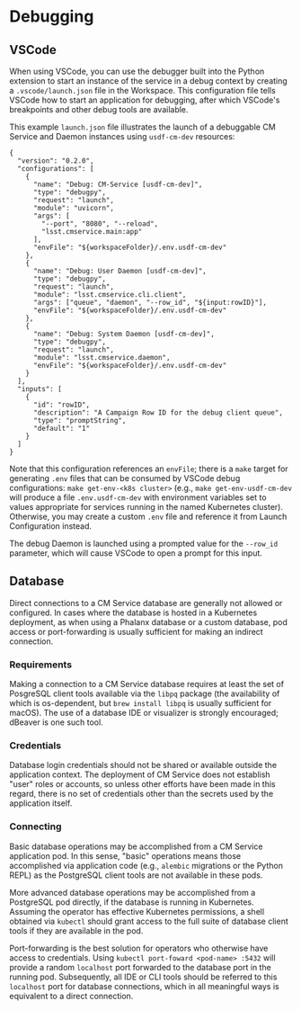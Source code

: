 # Debugging

## VSCode

When using VSCode, you can use the debugger built into the Python extension to start an instance of the service
in a debug context by creating a `.vscode/launch.json` file in the Workspace. This configuration file
tells VSCode how to start an application for debugging, after which VSCode's breakpoints and other debug tools
are available.

This example `launch.json` file illustrates the launch of a debuggable CM Service and Daemon instances using `usdf-cm-dev`
resources:

```
{
  "version": "0.2.0",
  "configurations": [
    {
      "name": "Debug: CM-Service [usdf-cm-dev]",
      "type": "debugpy",
      "request": "launch",
      "module": "uvicorn",
      "args": [
        "--port", "8080", "--reload",
        "lsst.cmservice.main:app"
      ],
      "envFile": "${workspaceFolder}/.env.usdf-cm-dev"
    },
    {
      "name": "Debug: User Daemon [usdf-cm-dev]",
      "type": "debugpy",
      "request": "launch",
      "module": "lsst.cmservice.cli.client",
      "args": ["queue", "daemon", "--row_id", "${input:rowID}"],
      "envFile": "${workspaceFolder}/.env.usdf-cm-dev"
    },
    {
      "name": "Debug: System Daemon [usdf-cm-dev]",
      "type": "debugpy",
      "request": "launch",
      "module": "lsst.cmservice.daemon",
      "envFile": "${workspaceFolder}/.env.usdf-cm-dev"
    }
  ],
  "inputs": [
    {
      "id": "rowID",
      "description": "A Campaign Row ID for the debug client queue",
      "type": "promptString",
      "default": "1"
    }
  ]
}
```

Note that this configuration references an `envFile`; there is a `make` target for generating
`.env` files that can be consumed by VSCode debug configurations: `make get-env-<k8s cluster>`
(e.g., `make get-env-usdf-cm-dev` will produce a file `.env.usdf-cm-dev` with environment variables
set to values appropriate for services running in the named Kubernetes cluster). Otherwise, you may
create a custom `.env` file and reference it from Launch Configuration instead.

The debug Daemon is launched using a prompted value for the `--row_id` parameter, which will cause
VSCode to open a prompt for this input.

## Database
Direct connections to a CM Service database are generally not allowed or configured.
In cases where the database is hosted in a Kubernetes deployment, as when using a Phalanx database or a custom database, pod access or port-forwarding is usually sufficient for making an indirect connection.

### Requirements
Making a connection to a CM Service database requires at least the set of PosgreSQL client tools available via the `libpq` package (the availability of which is os-dependent, but `brew install libpq` is usually sufficient for macOS).
The use of a database IDE or visualizer is strongly encouraged; dBeaver is one such tool.

### Credentials
Database login credentials should not be shared or available outside the application context.
The deployment of CM Service does not establish "user" roles or accounts, so unless other efforts have been made in this regard, there is no set of credentials other than the secrets used by the application itself.

### Connecting

Basic database operations may be accomplished from a CM Service application pod.
In this sense, "basic" operations means those accomplished via application code (e.g., `alembic` migrations or the Python REPL) as the PostgreSQL client tools are not available in these pods.

More advanced database operations may be accomplished from a PostgreSQL pod directly, if the database is running in Kubernetes. Assuming the operator has effective Kubernetes permissions, a shell obtained via `kubectl` should grant access to the full suite of database client tools if they are available in the pod.

Port-forwarding is the best solution for operators who otherwise have access to credentials. Using `kubectl port-foward <pod-name> :5432` will provide a random `localhost` port forwarded to the database port in the running pod.
Subsequently, all IDE or CLI tools should be referred to this `localhost` port for database connections, which in all meaningful ways is equivalent to a direct connection.

